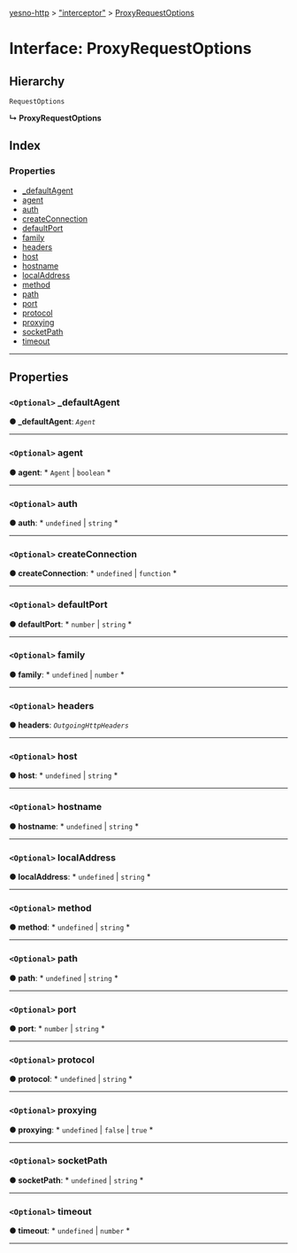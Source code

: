 [yesno-http](../README.md) > ["interceptor"](../modules/_interceptor_.md) > [ProxyRequestOptions](../interfaces/_interceptor_.proxyrequestoptions.md)

# Interface: ProxyRequestOptions

## Hierarchy

 `RequestOptions`

**↳ ProxyRequestOptions**

## Index

### Properties

* [_defaultAgent](_interceptor_.proxyrequestoptions.md#_defaultagent)
* [agent](_interceptor_.proxyrequestoptions.md#agent)
* [auth](_interceptor_.proxyrequestoptions.md#auth)
* [createConnection](_interceptor_.proxyrequestoptions.md#createconnection)
* [defaultPort](_interceptor_.proxyrequestoptions.md#defaultport)
* [family](_interceptor_.proxyrequestoptions.md#family)
* [headers](_interceptor_.proxyrequestoptions.md#headers)
* [host](_interceptor_.proxyrequestoptions.md#host)
* [hostname](_interceptor_.proxyrequestoptions.md#hostname)
* [localAddress](_interceptor_.proxyrequestoptions.md#localaddress)
* [method](_interceptor_.proxyrequestoptions.md#method)
* [path](_interceptor_.proxyrequestoptions.md#path)
* [port](_interceptor_.proxyrequestoptions.md#port)
* [protocol](_interceptor_.proxyrequestoptions.md#protocol)
* [proxying](_interceptor_.proxyrequestoptions.md#proxying)
* [socketPath](_interceptor_.proxyrequestoptions.md#socketpath)
* [timeout](_interceptor_.proxyrequestoptions.md#timeout)

---

## Properties

<a id="_defaultagent"></a>

### `<Optional>` _defaultAgent

**● _defaultAgent**: *`Agent`*

___
<a id="agent"></a>

### `<Optional>` agent

**● agent**: * `Agent` &#124; `boolean`
*

___
<a id="auth"></a>

### `<Optional>` auth

**● auth**: * `undefined` &#124; `string`
*

___
<a id="createconnection"></a>

### `<Optional>` createConnection

**● createConnection**: * `undefined` &#124; `function`
*

___
<a id="defaultport"></a>

### `<Optional>` defaultPort

**● defaultPort**: * `number` &#124; `string`
*

___
<a id="family"></a>

### `<Optional>` family

**● family**: * `undefined` &#124; `number`
*

___
<a id="headers"></a>

### `<Optional>` headers

**● headers**: *`OutgoingHttpHeaders`*

___
<a id="host"></a>

### `<Optional>` host

**● host**: * `undefined` &#124; `string`
*

___
<a id="hostname"></a>

### `<Optional>` hostname

**● hostname**: * `undefined` &#124; `string`
*

___
<a id="localaddress"></a>

### `<Optional>` localAddress

**● localAddress**: * `undefined` &#124; `string`
*

___
<a id="method"></a>

### `<Optional>` method

**● method**: * `undefined` &#124; `string`
*

___
<a id="path"></a>

### `<Optional>` path

**● path**: * `undefined` &#124; `string`
*

___
<a id="port"></a>

### `<Optional>` port

**● port**: * `number` &#124; `string`
*

___
<a id="protocol"></a>

### `<Optional>` protocol

**● protocol**: * `undefined` &#124; `string`
*

___
<a id="proxying"></a>

### `<Optional>` proxying

**● proxying**: * `undefined` &#124; `false` &#124; `true`
*

___
<a id="socketpath"></a>

### `<Optional>` socketPath

**● socketPath**: * `undefined` &#124; `string`
*

___
<a id="timeout"></a>

### `<Optional>` timeout

**● timeout**: * `undefined` &#124; `number`
*

___

